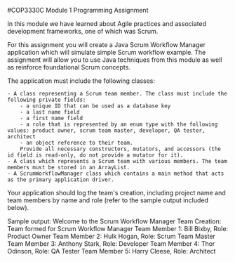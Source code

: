 #COP3330C Module 1 Programming Assignment

In this module we have learned about Agile practices and associated development frameworks, one of which was Scrum. 

For this assignment you will create a Java Scrum Workflow Manager application which will simulate simple Scrum workflow example. The assignment will allow you to use Java techniques from this module as well as reinforce foundational Scrum concepts.

The application must include the following classes:

	- A class representing a Scrum team member. The class must include the following private fields:
		- a unique ID that can be used as a database key
		- a last name field
		- a first name field
		- a role that is represented by an enum type with the following values: product owner, scrum team master, developer, QA tester, architect 
		- an object reference to their team. 
		Provide all necessary constructors, mutators, and accessors (the id field is read-only, do not provide a mutator for it).
	- A class which represents a Scrum team with various members. The team members must be stored in an ArrayList.
	- A ScrumWorkflowManager class which contains a main method that acts as the primary application driver. 

Your application should log the team's creation, including project name and team members by name and role (refer to the sample output included below).

Sample output:
Welcome to the Scrum Workflow Manager
Team Creation: Team formed for Scrum Workflow Manager
Team Member 1: Bill Bixby, Role: Product Owner
Team Member 2: Hulk Hogan, Role: Scrum Team Master
Team Member 3: Anthony Stark, Role: Developer
Team Member 4: Thor Odinson, Role: QA Tester
Team Member 5: Harry Cleese, Role: Architect